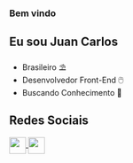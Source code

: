 ### Bem vindo
##  Eu sou Juan Carlos
- Brasileiro ⛱️
- Desenvolvedor Front-End 🖱️
- Buscando Conhecimento 📘

## Redes Sociais
<a href="https://www.instagram.com/ujuan._/?hl=pt-br">
<img align="center" height="30" whidth="40" src="https://image.flaticon.com/icons/png/512/1384/1384015.png" style="max-whidth:100%;">
</img>
</a>
<a href="https://www.instagram.com/ujuan._/?hl=pt-br">
<img align="center" height="30" whidth="40" src="https://cdn.jsdelivr.net/gh/devicons/devicon/icons/facebook/facebook-original.svg" style="max-whidth:100%;">
</img>
</a>

